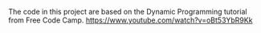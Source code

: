 The code in this project are based on the Dynamic Programming tutorial from Free Code Camp. 
https://www.youtube.com/watch?v=oBt53YbR9Kk 